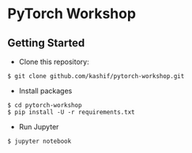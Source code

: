 # PyTorch Workshop

## Getting Started

* Clone this repository:

```
$ git clone github.com/kashif/pytorch-workshop.git
```

* Install packages

```
$ cd pytorch-workshop
$ pip install -U -r requirements.txt
```

* Run Jupyter

```
$ jupyter notebook
```
